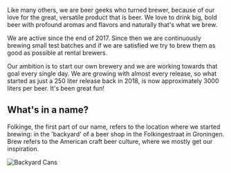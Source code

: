 Like many others, we are beer geeks who turned brewer, because of our love for the great, versatile product that is beer. We love to drink big, bold beer with profound aromas and flavors and naturally that's what we brew.

We are active since the end of 2017. Since then we are continuously brewing small test batches and if we are satisfied we try to brew them as good as possible at rental brewers.

Our ambition is to start our own brewery and we are working towards that goal every single day. We are growing with almost every release, so what started as just a 250 liter release back in 2018, is now approximately 3000 liters per beer. It's been great fun!

## What's in a name?

Folkinge, the first part of our name, refers to the location where we started brewing: in the 'backyard' of a beer shop in the Folkingestraat in Groningen. Brew refers to the American craft beer culture, where we mostly get our inspiration.

![Backyard Cans](/assets/images/backyard-cans.jpg)
